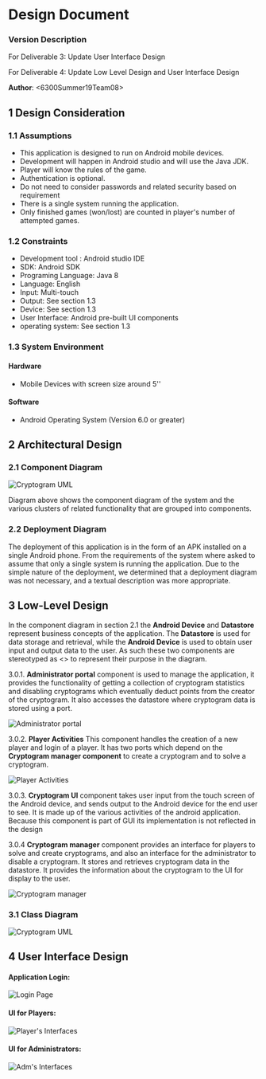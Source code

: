 # Design Document

### Version Description

For Deliverable 3: Update User Interface Design

For Deliverable 4: Update Low Level Design and User Interface Design 

**Author**: \<6300Summer19Team08>

## 1 Design Consideration
### 1.1 Assumptions
- This application is designed to run on Android mobile devices.
- Development will happen in Android studio and will use the Java JDK.
- Player will know the rules of the game.
- Authentication is optional.
- Do not need to consider passwords and related security based on requirement
- There is a single system running the application.
- Only finished games (won/lost) are counted in player's number of attempted games.

### 1.2 Constraints

- Development tool : Android studio IDE
- SDK: Android SDK
- Programing Language: Java 8
- Language: English
- Input: Multi-touch
- Output: See section 1.3
- Device: See section 1.3 
- User Interface: Android pre-built UI components
- operating system: See section 1.3 

### 1.3 System Environment
#### Hardware
- Mobile Devices with screen size around 5''

#### Software
- Android Operating System (Version 6.0 or greater)

## 2 Architectural Design
### 2.1 Component Diagram
![Cryptogram UML](./images/component.png)

Diagram above shows the component diagram of the system and the various clusters of related functionality that are grouped into components.


### 2.2 Deployment Diagram
The deployment of this application is in the form of an APK installed on a single Android phone. From the requirements of the system where asked to assume that only a single system is running the application. Due to the simple nature of the deployment, we determined that a deployment diagram was not necessary, and a textual description was more appropriate.

## 3 Low-Level Design

In the component diagram in section 2.1 the **Android Device** and **Datastore** represent business concepts of the application. The **Datastore** is used for data storage and retrieval, while the **Android Device** is used to obtain user input and output data to the user. As such these two components are stereotyped as <<Entity>> to represent their purpose in the diagram.

3.0.1. **Administrator portal** component is used to manage the application, it provides the functionality of getting a collection of cryptogram statistics and disabling cryptograms which eventually deduct points from the creator of the cryptogram. It also accesses the datastore where cryptogram data is stored using a port.

![Administrator portal](./images/3.0.1-v3.png)

3.0.2. **Player Activities** This component handles the creation of a new player and login of a player. It has two ports which depend on the **Cryptogram manager component** to create a cryptogram and to solve a cryptogram.

![Player Activities](./images/3.0.2-v3.png)

3.0.3. **Cryptogram UI** component takes user input from the touch screen of the Android device, and sends output to the Android device for the end user to see. It is made up of the various activities of the android application. Because this component is part of GUI its implementation is not reflected in the design

3.0.4 **Cryptogram manager** component provides an interface for players to solve and create cryptograms, and also an interface for the administrator to disable a cryptogram. It stores and retrieves cryptogram data in the datastore. It provides the information about the cryptogram to the UI for display to the user.

![Cryptogram manager](./images/3.0.4-v3.png)


### 3.1 Class Diagram
![Cryptogram UML](./images/class_diagram-v3.png)

## 4 User Interface Design
#### Application Login:
![Login Page](./images/AppLoginPage_v3.png)

#### UI for Players:
![Player's Interfaces](./images/Interfaces_player_v3.png)

#### UI for Administrators:
![Adm's Interfaces](./images/Interfaces_Adm_v3.png)

